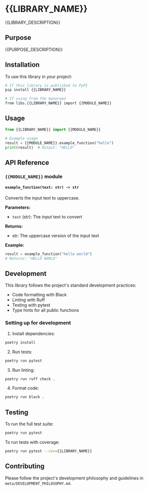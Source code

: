 # {{LIBRARY_NAME}}

{{LIBRARY_DESCRIPTION}}

## Purpose

{{PURPOSE_DESCRIPTION}}

## Installation

To use this library in your project:

```bash
# If this library is published to PyPI
pip install {{LIBRARY_NAME}}

# If using from the monorepo
from libs.{{LIBRARY_NAME}} import {{MODULE_NAME}}
```

## Usage

```python
from {{LIBRARY_NAME}} import {{MODULE_NAME}}

# Example usage
result = {{MODULE_NAME}}.example_function("hello")
print(result)  # Output: "HELLO"
```

## API Reference

### `{{MODULE_NAME}}` module

#### `example_function(text: str) -> str`
Converts the input text to uppercase.

**Parameters:**
- `text` (str): The input text to convert

**Returns:**
- str: The uppercase version of the input text

**Example:**
```python
result = example_function("hello world")
# Returns: "HELLO WORLD"
```

## Development

This library follows the project's standard development practices:
- Code formatting with Black
- Linting with Ruff  
- Testing with pytest
- Type hints for all public functions

### Setting up for development

1. Install dependencies:
```bash
poetry install
```

2. Run tests:
```bash
poetry run pytest
```

3. Run linting:
```bash
poetry run ruff check .
```

4. Format code:
```bash
poetry run black .
```

## Testing

To run the full test suite:
```bash
poetry run pytest
```

To run tests with coverage:
```bash
poetry run pytest --cov={{LIBRARY_NAME}}
```

## Contributing

Please follow the project's development philosophy and guidelines in `meta/DEVELOPMENT_PHILOSOPHY.md`.
